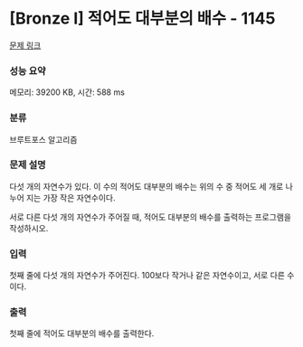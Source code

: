 # [Bronze I] 적어도 대부분의 배수 - 1145 

[문제 링크](https://www.acmicpc.net/problem/1145) 

### 성능 요약

메모리: 39200 KB, 시간: 588 ms

### 분류

브루트포스 알고리즘

### 문제 설명

<p>다섯 개의 자연수가 있다. 이 수의 적어도 대부분의 배수는 위의 수 중 적어도 세 개로 나누어 지는 가장 작은 자연수이다.</p>

<p>서로 다른 다섯 개의 자연수가 주어질 때, 적어도 대부분의 배수를 출력하는 프로그램을 작성하시오.</p>

### 입력 

 <p>첫째 줄에 다섯 개의 자연수가 주어진다. 100보다 작거나 같은 자연수이고, 서로 다른 수이다.</p>

### 출력 

 <p>첫째 줄에 적어도 대부분의 배수를 출력한다.</p>

